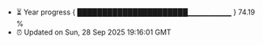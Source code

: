 - ⏳ Year progress { ██████████████████████▁▁▁▁▁▁▁▁ } 74.19 %
- ⏰ Updated on Sun, 28 Sep 2025 19:16:01 GMT

